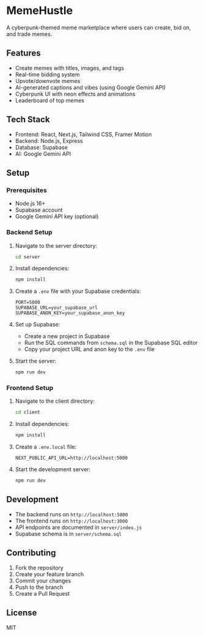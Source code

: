 # MemeHustle

A cyberpunk-themed meme marketplace where users can create, bid on, and trade memes.

## Features

- Create memes with titles, images, and tags
- Real-time bidding system
- Upvote/downvote memes
- AI-generated captions and vibes (using Google Gemini API)
- Cyberpunk UI with neon effects and animations
- Leaderboard of top memes

## Tech Stack

- Frontend: React, Next.js, Tailwind CSS, Framer Motion
- Backend: Node.js, Express
- Database: Supabase
- AI: Google Gemini API

## Setup

### Prerequisites

- Node.js 16+
- Supabase account
- Google Gemini API key (optional)

### Backend Setup

1. Navigate to the server directory:
   ```bash
   cd server
   ```

2. Install dependencies:
   ```bash
   npm install
   ```

3. Create a `.env` file with your Supabase credentials:
   ```
   PORT=5000
   SUPABASE_URL=your_supabase_url
   SUPABASE_ANON_KEY=your_supabase_anon_key
   ```

4. Set up Supabase:
   - Create a new project in Supabase
   - Run the SQL commands from `schema.sql` in the Supabase SQL editor
   - Copy your project URL and anon key to the `.env` file

5. Start the server:
   ```bash
   npm run dev
   ```

### Frontend Setup

1. Navigate to the client directory:
   ```bash
   cd client
   ```

2. Install dependencies:
   ```bash
   npm install
   ```

3. Create a `.env.local` file:
   ```
   NEXT_PUBLIC_API_URL=http://localhost:5000
   ```

4. Start the development server:
   ```bash
   npm run dev
   ```

## Development

- The backend runs on `http://localhost:5000`
- The frontend runs on `http://localhost:3000`
- API endpoints are documented in `server/index.js`
- Supabase schema is in `server/schema.sql`

## Contributing

1. Fork the repository
2. Create your feature branch
3. Commit your changes
4. Push to the branch
5. Create a Pull Request

## License

MIT 